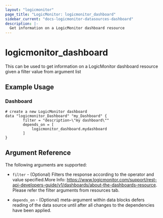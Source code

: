 ```yaml
---
layout: "logicmonitor"
page_title: "LogicMonitor: logicmonitor_dashboard"
sidebar_current: "docs-logicmonitor-datasources-dashboard"
description: |-
  Get information on a LogicMonitor dashboard resource
---
```


# logicmonitor_dashboard

This can be used to get information on a LogicMonitor dashboard resource given a filter value from argument list

## Example Usage    
### Dashboard
```hcl
# create a new LogicMonitor dashboard
data "logicmonitor_Dashboard" "my_Dashboard" {
        filter = "description~\"my dashboard\""
        depends_on = [
            logicmonitor_dashboard.mydashboard
        ]
}
```

## Argument Reference

The following arguments are supported:
* `filter` - (Optional) Filters the response according to the operator and value specified.More Info: https://www.logicmonitor.com/support/rest-api-developers-guide/v1/dashboards/about-the-dashboards-resource. Please refer the filter arguments from resources tab.

* `depends_on` - (Optional) meta-argument within data blocks defers reading of the data source until after all changes to the dependencies have been applied.

